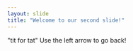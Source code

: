 ```yaml
---
layout: slide
title: "Welcome to our second slide!"
---
```

"tit for tat"
Use the left arrow to go back!
